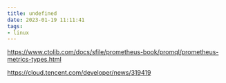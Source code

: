 ```yaml
---
title: undefined
date: 2023-01-19 11:11:41
tags:
- linux
---
```


https://www.ctolib.com/docs/sfile/prometheus-book/promql/prometheus-metrics-types.html

https://cloud.tencent.com/developer/news/319419